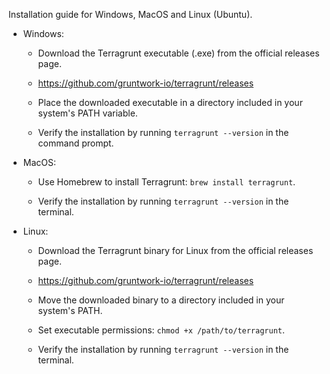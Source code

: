 Installation guide for Windows, MacOS and Linux (Ubuntu).

-   Windows:

    -   Download the Terragrunt executable (.exe) from the official releases page.

    -   <https://github.com/gruntwork-io/terragrunt/releases>

    -   Place the downloaded executable in a directory included in your system's PATH variable.

    -   Verify the installation by running `terragrunt --version` in the command prompt.

-   MacOS:

    -   Use Homebrew to install Terragrunt: `brew install terragrunt`.

    -   Verify the installation by running `terragrunt --version` in the terminal.

-   Linux:

    -   Download the Terragrunt binary for Linux from the official releases page.

    -   <https://github.com/gruntwork-io/terragrunt/releases>

    -   Move the downloaded binary to a directory included in your system's PATH.

    -   Set executable permissions: `chmod +x /path/to/terragrunt`.

    -   Verify the installation by running `terragrunt --version` in the terminal.